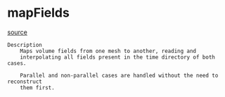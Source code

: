 # mapFields

[source](github.com/OpenFOAM-jp/OpenFOAM-utilities-tutorials-jp/blob/master/v1906/preProcessing/mapFields/mapFields.C/mapFields.C)

```
Description
    Maps volume fields from one mesh to another, reading and
    interpolating all fields present in the time directory of both cases.

    Parallel and non-parallel cases are handled without the need to reconstruct
    them first.


```

